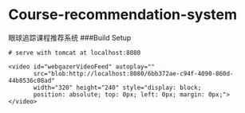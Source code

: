 # Course-recommendation-system
眼球追踪课程推荐系统
###Build Setup
```
# serve with tomcat at localhost:8080

<video id="webgazerVideoFeed" autoplay="" 
       src="blob:http://localhost:8080/6bb372ae-c94f-4090-860d-44b8536c08ad" 
       width="320" height="240" style="display: block; 
       position: absolute; top: 0px; left: 0px; margin: 0px;">
</video>
```
